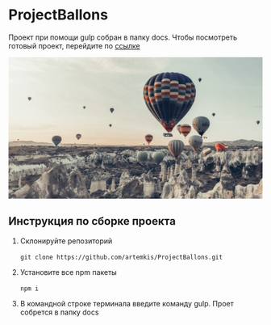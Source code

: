 # ProjectBallons
Проект при помощи gulp собран в папку docs. Чтобы посмотреть готовый проект, перейдите по [ссылке](https://artemkis.github.io/ProjectBallons/)

![Logotype](./docs/img/header-background.jpg)
## Инструкция по сборке проекта

1. Cклонируйте репозиторий 

   ```git clone https://github.com/artemkis/ProjectBallons.git```

2. Установите все npm пакеты

   ```npm i```

3. В командной строке терминала введите команду gulp. Проет собрется в папку docs
